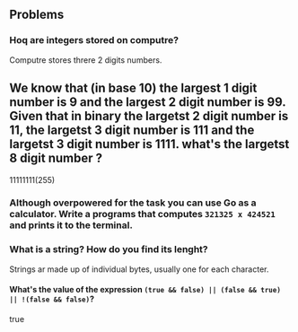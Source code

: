 ## Problems

### Hoq are integers stored on computre?

Computre stores threre 2 digits numbers.

## We know that (in base 10) the largest 1 digit number is 9 and the largest 2 digit number is 99. Given that in binary the largetst 2 digit number is 11, the largetst 3 digit number is 111 and the largetst 3 digit number is 1111. what's the largetst 8 digit number ?

11111111(255)

###  Although overpowered for the task you can use Go as a calculator. Write a programs that computes `321325 x 424521` and prints it to the terminal.

### What is a string? How do you find its lenght?

Strings ar made up of individual bytes, usually one for each character.

#### What's the value of the expression `(true && false) || (false && true) || !(false && false)`?

true